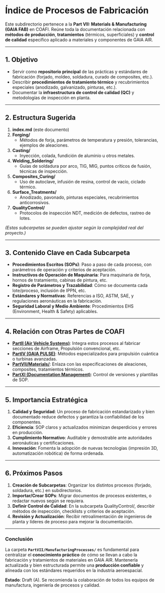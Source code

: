 # Índice de Procesos de Fabricación

Este subdirectorio pertenece a la **Part VII: Materials & Manufacturing (GAIA FAB)** en COAFI. Reúne toda la documentación relacionada con **métodos de producción**, **tratamientos** (térmicos, superficiales) y **control de calidad** específico aplicado a materiales y componentes de GAIA AIR.

---

## 1. Objetivo

- Servir como **repositorio principal** de las prácticas y estándares de fabricación (forjado, moldeo, soldadura, curado de composites, etc.).
- Describir **procedimientos de tratamiento térmico** y recubrimientos especiales (anodizado, galvanizado, pinturas, etc.).
- Documentar la **infraestructura de control de calidad (QC)** y metodologías de inspección en planta.

---

## 2. Estructura Sugerida

1. **index.md** (este documento)
2. **Forging/**  
   - Métodos de forja, parámetros de temperatura y presión, tolerancias, ejemplos de aleaciones.
3. **Casting/**  
   - Inyección, colada, fundición de aluminio u otros metales.
4. **Welding_Soldering/**  
   - Guías de soldadura por arco, TIG, MIG, puntos críticos de fusión, técnicas de inspección.
5. **Composites_Curing/**  
   - Uso de autoclave, infusión de resina, control de vacío, ciclado térmico.
6. **Surface_Treatments/**  
   - Anodizado, pavonado, pinturas especiales, recubrimientos anticorrosivos.
7. **QualityControl/**  
   - Protocolos de inspección NDT, medición de defectos, rastreo de lotes.

*(Estas subcarpetas se pueden ajustar según la complejidad real del proyecto.)*

---

## 3. Contenido Clave en Cada Subcarpeta

- **Procedimientos Escritos (SOPs)**: Paso a paso de cada proceso, con parámetros de operación y criterios de aceptación.
- **Instructivos de Operación de Maquinaria**: Para maquinaria de forja, hornos de tratamiento, cabinas de pintura, etc.
- **Registro de Parámetros y Trazabilidad**: Cómo se documenta cada lote/proceso, inclusión de IPPN, etc.
- **Estándares y Normativas**: Referencias a ISO, ASTM, SAE, y regulaciones aeronáuticas en la fabricación.
- **Seguridad Laboral y Medio Ambiente**: Procedimientos EHS (Environment, Health & Safety) aplicables.

---

## 4. Relación con Otras Partes de COAFI

- [**PartII (Air Vehicle Systems)**](../../PartII/): Integra estos procesos al fabricar secciones de Airframe, Propulsión convencional, etc.
- [**PartIV (GAIA PULSE)**](../../PartIV/): Métodos especializados para propulsión cuántica o turbinas avanzadas.
- [**PartVII/Materials/**](../Materials/): Enlaza con las especificaciones de aleaciones, composites, tratamientos térmicos.
- [**PartXI (Documentation Management)**](../../PartXI/): Control de versiones y plantillas de SOP.

---

## 5. Importancia Estratégica

1. **Calidad y Seguridad**: Un proceso de fabricación estandarizado y bien documentado reduce defectos y garantiza la confiabilidad de los componentes.
2. **Eficiencia**: SOP claros y actualizados minimizan desperdicios y errores en producción.
3. **Cumplimiento Normativo**: Auditable y demostrable ante autoridades aeronáuticas y certificaciones.
4. **Innovación**: Fomenta la adopción de nuevas tecnologías (impresión 3D, automatización robótica) de forma ordenada.

---

## 6. Próximos Pasos

1. **Creación de Subcarpetas**: Organizar los distintos procesos (forjado, soldadura, etc.) en subdirectorios.
2. **Importar/Crear SOPs**: Migrar documentos de procesos existentes, o redactar nuevos según se requiera.
3. **Definir Control de Calidad**: En la subcarpeta QualityControl/, describir métodos de inspección, checklists y criterios de aceptación.
4. **Revisión y Actualización**: Recibir retroalimentación de ingenieros de planta y líderes de proceso para mejorar la documentación.

---

### Conclusión

La carpeta **`PartVII/ManufacturingProcesses/`** es fundamental para centralizar el **conocimiento práctico** de cómo se llevan a cabo la fabricación y tratamientos de materiales en GAIA AIR. Mantenerla actualizada y bien estructurada permite una **producción confiable** y alineada con los estándares requeridos en la industria aeroespacial.

**Estado**: Draft (A). Se recomienda la colaboración de todos los equipos de manufactura, ingeniería de procesos y calidad.

